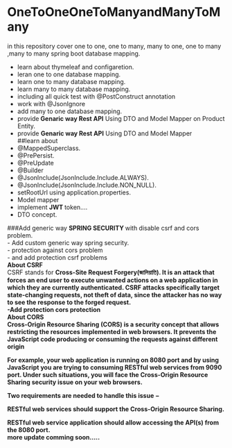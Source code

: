 # OneToOneOneToManyandManyToMany
in this repository cover one to one, one to many, many to one, one to many ,many to many spring boot database mapping.
- learn about thymeleaf and configaretion.
- leran one to one database mapping.
- learn one to many database mapping.
- learn many to many database mapping.
- including all quick test with  @PostConstruct annotation 
- work with  @JsonIgnore
- add many to one database mapping.<br/>
- provide<b> Genaric way Rest API</b> Using DTO and Model Mapper on Product Entity.
- provide <b>Genaric way Rest API</b> Using DTO and Model Mapper<br/>
##learn about<br/>
- @MappedSuperclass.
- @PrePersist.
- @PreUpdate
- @Builder
- @JsonInclude(JsonInclude.Include.ALWAYS).
- @JsonInclude(JsonInclude.Include.NON_NULL).
- setRootUrl using application.properties.
- Model mapper
- implement <b> JWT </b> token....
- DTO concept.<br/>

###Add generic way <b>SPRING SECURITY </b>with disable csrf and cors problem.<br/>
    - Add custom generic way spring security.<br/>
    - protection against cors problem<br/>
    - and add protection csrf problems<br/>
          <b>About CSRF </b><br/>
          CSRF stands for <b>Cross-Site Request Forgery(জালিয়াতি)<b/>. It is an attack that forces an end user to execute unwanted actions on a web application in which they are currently authenticated. CSRF attacks specifically target state-changing requests, not theft of data, since the attacker has no way to see the response to the forged request.<br/>
-Add  protection cors protection<br/>
    <b>About CORS </b><br/>
          <b>Cross-Origin Resource Sharing</b> (CORS) is a security concept that allows restricting the resources implemented in web browsers. It prevents the JavaScript code producing or consuming the requests against different origin

For example, your web application is running on 8080 port and by using JavaScript you are trying to consuming RESTful web services from 9090 port. Under such situations, you will face the Cross-Origin Resource Sharing security issue on your web browsers.

Two requirements are needed to handle this issue −

RESTful web services should support the Cross-Origin Resource Sharing.

RESTful web service application should allow accessing the API(s) from the 8080 port.<br/>
more update comming soon.....
